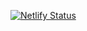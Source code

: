 
[![Netlify Status](https://api.netlify.com/api/v1/badges/2e9d4ff8-c30c-41ae-9286-026b0168a12b/deploy-status)](https://app.netlify.com/sites/zen-mayer-190298/deploys)
